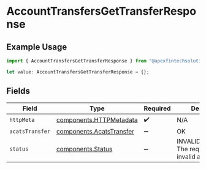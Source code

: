# AccountTransfersGetTransferResponse

## Example Usage

```typescript
import { AccountTransfersGetTransferResponse } from "@apexfintechsolutions/ascend-sdk/models/operations";

let value: AccountTransfersGetTransferResponse = {};
```

## Fields

| Field                                                                | Type                                                                 | Required                                                             | Description                                                          |
| -------------------------------------------------------------------- | -------------------------------------------------------------------- | -------------------------------------------------------------------- | -------------------------------------------------------------------- |
| `httpMeta`                                                           | [components.HTTPMetadata](../../models/components/httpmetadata.md)   | :heavy_check_mark:                                                   | N/A                                                                  |
| `acatsTransfer`                                                      | [components.AcatsTransfer](../../models/components/acatstransfer.md) | :heavy_minus_sign:                                                   | OK                                                                   |
| `status`                                                             | [components.Status](../../models/components/status.md)               | :heavy_minus_sign:                                                   | INVALID_ARGUMENT: The request has an invalid argument.               |